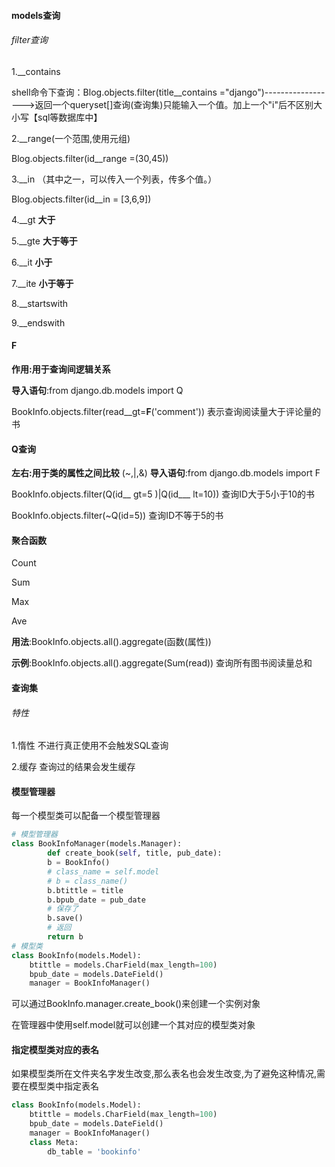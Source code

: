 #### models查询

###### filter查询

1.__contains

shell命令下查询：Blog.objects.filter(title__contains ="django")------------------>返回一个queryset[]查询(查询集)只能输入一个值。加上一个"i"后不区别大小写【sql等数据库中】

2.__range(一个范围,使用元组)

Blog.objects.filter(id__range =(30,45))

3.__in （其中之一，可以传入一个列表，传多个值。）

Blog.objects.filter(id__in = [3,6,9])

4.__gt  **大于**

5.__gte **大于等于**

6.__it **小于**

7.__ite **小于等于**

8.__startswith

9.__endswith

#### F

**作用:用于查询间逻辑关系**

**导入语句**:from django.db.models import Q

BookInfo.objects.filter(read__gt=**F**('comment')) 表示查询阅读量大于评论量的书

#### Q查询

**左右:用于类的属性之间比较** (~,|,&)
**导入语句**:from django.db.models import F

BookInfo.objects.filter(Q(id__ gt=5 )|Q(id___ lt=10)) 查询ID大于5小于10的书

BookInfo.objects.filter(~Q(id=5)) 查询ID不等于5的书

#### 聚合函数

Count

Sum

Max

Ave

**用法**:BookInfo.objects.all().aggregate(函数(属性))

**示例**:BookInfo.objects.all().aggregate(Sum(read)) 查询所有图书阅读量总和



#### 查询集

###### 特性

1.惰性 不进行真正使用不会触发SQL查询

2.缓存 查询过的结果会发生缓存





#### 模型管理器

每一个模型类可以配备一个模型管理器

```python
# 模型管理器    
class BookInfoManager(models.Manager):
        def create_book(self, title, pub_date):
        b = BookInfo()
        # class_name = self.model
        # b = class_name()
        b.btittle = title
        b.bpub_date = pub_date
        # 保存了
        b.save()
        # 返回
        return b
# 模型类
class BookInfo(models.Model):
    btittle = models.CharField(max_length=100)
    bpub_date = models.DateField()
    manager = BookInfoManager()

```

可以通过BookInfo.manager.create_book()来创建一个实例对象

在管理器中使用self.model就可以创建一个其对应的模型类对象

#### 指定模型类对应的表名

如果模型类所在文件夹名字发生改变,那么表名也会发生改变,为了避免这种情况,需要在模型类中指定表名

```python
class BookInfo(models.Model):
    btittle = models.CharField(max_length=100)
    bpub_date = models.DateField()
    manager = BookInfoManager()
    class Meta:
        db_table = 'bookinfo'
```

